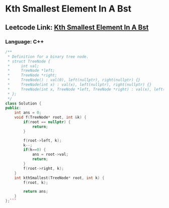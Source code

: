# Kth Smallest Element In A Bst

## Leetcode Link: [Kth Smallest Element In A Bst](https://leetcode.com/problems/kth-smallest-element-in-a-bst/)
### Language: C++

```cpp
/**
 * Definition for a binary tree node.
 * struct TreeNode {
 *     int val;
 *     TreeNode *left;
 *     TreeNode *right;
 *     TreeNode() : val(0), left(nullptr), right(nullptr) {}
 *     TreeNode(int x) : val(x), left(nullptr), right(nullptr) {}
 *     TreeNode(int x, TreeNode *left, TreeNode *right) : val(x), left(left), right(right) {}
 * };
 */
class Solution {
public:
    int ans = 0;
    void f(TreeNode* root, int &k) {
        if(root == nullptr) {
            return;
        }

        f(root->left, k);
        k--;
        if(k==0) {
            ans = root->val;
            return;
        }
        f(root->right, k);
    }
    int kthSmallest(TreeNode* root, int k) {
        f(root, k);

        return ans;
    }
};```



